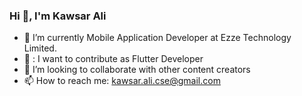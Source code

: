 ### Hi 👋, I'm Kawsar Ali

- 🔭 I’m currently Mobile Application Developer at Ezze Technology Limited.
- 👯 : I want to contribute as Flutter Developer
- 👯 I’m looking to collaborate with other content creators
- 📫 How to reach me: kawsar.ali.cse@gmail.com
 

